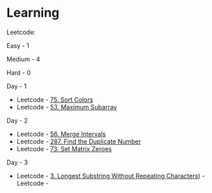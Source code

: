 # Learning

Leetcode:

Easy - 1

Medium - 4

Hard - 0

Day - 1
- Leetcode - [75. Sort Colors](https://github.com/EshwarCVS/Learning/blob/master/Leetcode/Problems/Medium/sortColors.py)
- Leetcode - [53. Maximum Subarray](https://github.com/EshwarCVS/Learning/blob/master/Leetcode/Problems/Easy/maxSubArray.py)

Day - 2
- Leetcode - [56. Merge Intervals](https://github.com/EshwarCVS/Learning/blob/master/Leetcode/Problems/Medium/merge.py)
- Leetcode - [287. Find the Duplicate Number](https://github.com/EshwarCVS/Learning/blob/master/Leetcode/Problems/Medium/findDuplicate.py)
- Leetcode - [73. Set Matrix Zeroes](https://github.com/EshwarCVS/Learning/blob/master/Leetcode/Problems/Medium/setZeroes.py)

Day - 3
- Leetcode - [3. Longest Substring Without Repeating Characters](https://github.com/EshwarCVS/Learning/blob/master/Leetcode/Problems/Medium/lengthOfLongestSubstring.py))
-Leetcode - 